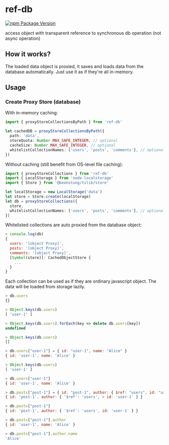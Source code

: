 # ref-db
[![npm Package Version](https://img.shields.io/npm/v/ref-db.svg?maxAge=2592000)](https://www.npmjs.com/package/ref-db)

access object with
transparent reference to synchronous db operation (not async operation)

## How it works?
The loaded data object is proxied, it saves and loads data from the database automatically. Just use it as if they're all in-memory.

## Usage

### Create Proxy Store (database)

With in-memory caching:
```typescript
import { proxyStoreCollectionsByPath } from 'ref-db'

let cachedDB = proxyStoreCollectionsByPath({
  path: 'data',
  storeQuota: Number.MAX_SAFE_INTEGER, // optional
  cacheSize: Number.MAX_SAFE_INTEGER, // optional
  whitelistCollectionNames: ['users', 'posts', 'comments'], // optional
})
```

Without caching (still benefit from OS-level file caching):
```typescript
import { proxyStoreCollections } from 'ref-db'
import { LocalStorage } from 'node-localstorage'
import { Store } from '@beenotung/tslib/store'

let localStorage = new LocalStorage('data')
let store = Store.create(localStorage)
let db = proxyStoreCollections({
  store,
  whitelistCollectionNames: ['users', 'posts', 'comments'], // optional
})
```

Whitelisted collections are auto proxied from the database object:
``` javascript
> console.log(db)
{
  users: '[object Proxy]',
  posts: '[object Proxy]',
  comments: '[object Proxy]',
  [Symbol(store)]: CachedObjectStore {
    ...
  }
}
```

Each collection can be used as if they are ordinary javascript object. The data will be loaded from storage lazily.

``` javascript
> db.users
{}

> Object.keys(db.users)
[ 'user-1' ]

> Object.keys(db.users).forEach(key => delete db.users[key])
undefined

> Object.keys(db.users)
[]

> db.users["user-1"] = { id: "user-1", name: "Alice" }
{ id: 'user-1', name: 'Alice' }

> Object.keys(db.users)
[ 'user-1' ]

> db.users["user-1"]
{ id: 'user-1', name: 'Alice' }

> db.posts["post-1"] = { id: "post-1", author: { $ref: "users", id: "user-1" } }
{ id: 'post-1', author: { '$ref': 'users', > id: 'user-1' } }

> db.posts["post-1"]
{ id: 'post-1', author: { '$ref': 'users', id: 'user-1' } }

> db.posts["post-1"].author
{ id: 'user-1', name: 'Alice' }

> db.posts["post-1"].author.name
'Alice'
```
